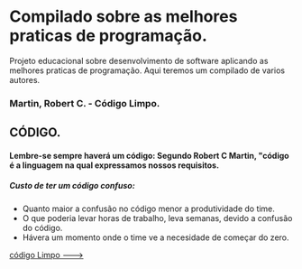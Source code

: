 # Compilado sobre as melhores praticas de programação.
Projeto educacional sobre desenvolvimento de software aplicando as melhores praticas de programação.
  Aqui teremos um compilado de varios autores.  
### Martin, Robert C. -  Código Limpo. 
  
## **CÓDIGO.**
  
#### Lembre-se sempre haverá um código: Segundo Robert C Martin, "código é a linguagem na qual expressamos nossos requisitos. 

##### **Custo de ter um código confuso:**
   - Quanto maior a confusão no código menor a produtividade do time.
   - O que poderia levar horas de trabalho, leva semanas, devido a confusão do código.
   - Hávera um momento onde o time ve a necesidade de começar do zero.


 [código Limpo --->](CODIGO-LIMPO.md)
       
